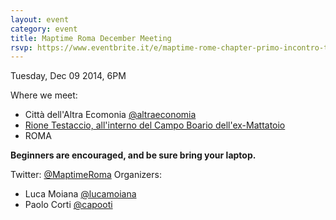 ```yaml
---
layout: event
category: event
title: Maptime Roma December Meeting
rsvp: https://www.eventbrite.it/e/maptime-rome-chapter-primo-incontro-tickets-14709256783
---
```


Tuesday, Dec 09 2014, 6PM

Where we meet:

- Città dell'Altra Ecomonia <a href="http://twitter.com/altraeconomia">@altraeconomia</a>
- <a href="http://www.cittadellaltraeconomia.org/index.php?option=com_content&view=article&id=24&Itemid=176">Rione Testaccio, all'interno del Campo Boario dell'ex-Mattatoio</a>
- ROMA

__Beginners are encouraged, and be sure bring your laptop.__

Twitter: [@MaptimeRoma](http://twitter.com/MaptimeRoma)
Organizers:

- Luca Moiana [@lucamoiana](http://twitter.com/lucamoiana)
- Paolo Corti [@capooti](http://twitter.com/capooti)
